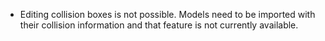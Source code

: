 * Editing collision boxes is not possible. Models need to be imported with their collision information and that feature is not currently available.
